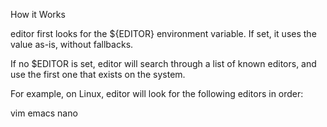 How it Works

editor first looks for the ${EDITOR} environment variable. If set, it uses the value as-is, without fallbacks.

If no $EDITOR is set, editor will search through a list of known editors, and use the first one that exists on the system.

For example, on Linux, editor will look for the following editors in order:

vim
emacs
nano
